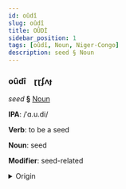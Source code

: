 ```yaml
---
id: oûdî
slug: oûdî
title: OÛDİ
sidebar_position: 1
tags: [oûdî, Noun, Niger-Congo]
description: seed § Noun
---
```


### oûdî&emsp;<span kind="abugida">ɽɽʄʌɟ</span>

*seed* **§** [Noun](../../tags/Noun)

**IPA**: /ˈɑ.u.di/

**Verb**: to be a seed

**Noun**: seed

**Modifier**: seed-related

<details>
    <summary>Origin</summary>
    Fula aawdi [aːwdi]<br/>
    <em>Niger-Congo Language Family</em>
</details>